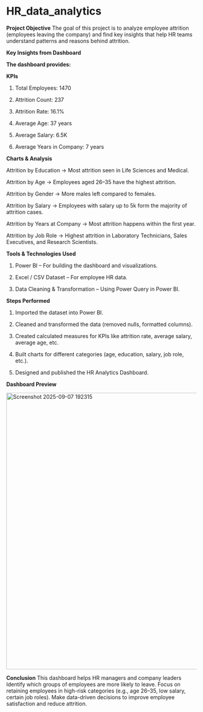 # HR_data_analytics

**Project Objective**
The goal of this project is to analyze employee attrition (employees leaving the company) and find key insights that help HR teams understand patterns and reasons behind attrition.

**Key Insights from Dashboard**

**The dashboard provides:**

**KPIs**

1) Total Employees: 1470

2) Attrition Count: 237

3) Attrition Rate: 16.1%

4) Average Age: 37 years

5) Average Salary: 6.5K

6) Average Years in Company: 7 years

**Charts & Analysis**

Attrition by Education → Most attrition seen in Life Sciences and Medical.

Attrition by Age → Employees aged 26–35 have the highest attrition.

Attrition by Gender → More males left compared to females.

Attrition by Salary → Employees with salary up to 5k form the majority of attrition cases.

Attrition by Years at Company → Most attrition happens within the first year.

Attrition by Job Role → Highest attrition in Laboratory Technicians, Sales Executives, and Research Scientists.

**Tools & Technologies Used**

1. Power BI – For building the dashboard and visualizations.

2. Excel / CSV Dataset – For employee HR data.

3. Data Cleaning & Transformation – Using Power Query in Power BI.

**Steps Performed**

1. Imported the dataset into Power BI.

2. Cleaned and transformed the data (removed nulls, formatted columns).

3. Created calculated measures for KPIs like attrition rate, average salary, average age, etc.

4. Built charts for different categories (age, education, salary, job role, etc.).

5. Designed and published the HR Analytics Dashboard.

**Dashboard Preview**


<img width="1407" height="729" alt="Screenshot 2025-09-07 192315" src="https://github.com/user-attachments/assets/6b9dc5ab-8bf7-4094-b06d-b9de0f5a780d" />


**Conclusion**
This dashboard helps HR managers and company leaders Identify which groups of employees are more likely to leave.
Focus on retaining employees in high-risk categories (e.g., age 26–35, low salary, certain job roles).
Make data-driven decisions to improve employee satisfaction and reduce attrition.
